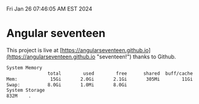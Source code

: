 Fri Jan 26 07:46:05 AM EST 2024

# Angular seventeen


This project is live at [https://angularseventeen.github.io](https://angularseventeen.github.io "seventeen!") thanks to Github.

```bash
System Memory
               total        used        free      shared  buff/cache   available
Mem:            15Gi       2.0Gi       2.1Gi       305Mi        11Gi        13Gi
Swap:          8.0Gi       1.0Mi       8.0Gi
System Storage
832M	.
```
```bash
